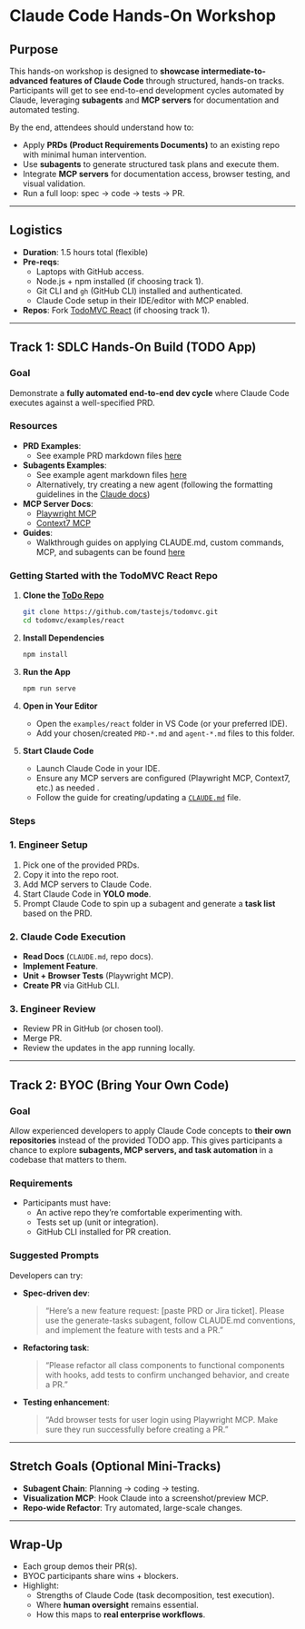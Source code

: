 # Claude Code Hands-On Workshop

## Purpose

This hands-on workshop is designed to **showcase intermediate-to-advanced features of Claude Code** through structured, hands-on tracks. Participants will get to see end-to-end development cycles automated by Claude, leveraging **subagents** and **MCP servers** for documentation and automated testing.

By the end, attendees should understand how to:

- Apply **PRDs (Product Requirements Documents)** to an existing repo with minimal human intervention.
- Use **subagents** to generate structured task plans and execute them.
- Integrate **MCP servers** for documentation access, browser testing, and visual validation.
- Run a full loop: spec → code → tests → PR.

---

## Logistics

- **Duration**: 1.5 hours total (flexible)
- **Pre-reqs**:
    - Laptops with GitHub access.
    - Node.js + npm installed (if choosing track 1).
    - Git CLI and `gh` (GitHub CLI) installed and authenticated.
    - Claude Code setup in their IDE/editor with MCP enabled.
- **Repos**: Fork [TodoMVC React](https://github.com/tastejs/todomvc/tree/gh-pages/examples/react) (if choosing track 1).

---

## Track 1: SDLC Hands-On Build (TODO App)

### Goal

Demonstrate a **fully automated end-to-end dev cycle** where Claude Code executes against a well-specified PRD.

### Resources

- **PRD Examples**: 
    - See example PRD markdown files [here](https://github.com/TribeAI/cox-claude-code-workshop/tree/main/examples/PRDs)
- **Subagents Examples**:
    - See example agent markdown files [here](https://github.com/TribeAI/cox-claude-code-workshop/tree/main/examples/agents)
    - Alternatively, try creating a new agent (following the formatting guidelines in the [Claude docs](https://docs.claude.com/en/docs/claude-code/sub-agents#file-format))
- **MCP Server Docs**:
    - [Playwright MCP](https://github.com/microsoft/playwright-mcp?tab=readme-ov-file#getting-started)
    - [Context7 MCP](https://github.com/upstash/context7?tab=readme-ov-file#%EF%B8%8F-installation)
- **Guides**:
    - Walkthrough guides on applying CLAUDE.md, custom commands, MCP, and subagents can be found [here](https://github.com/TribeAI/cox-claude-code-workshop/tree/main/guides)

### Getting Started with the TodoMVC React Repo

1. **Clone the [ToDo Repo](https://github.com/tastejs/todomvc/tree/master)**
    
    ```bash
    git clone https://github.com/tastejs/todomvc.git
    cd todomvc/examples/react
    ```
    
2. **Install Dependencies**
    
    ```bash
    npm install
    ```
    
3. **Run the App**
    
    ```bash
    npm run serve
    ```
    
4. **Open in Your Editor**
    - Open the `examples/react` folder in VS Code (or your preferred IDE).
    - Add your chosen/created `PRD-*.md` and `agent-*.md` files to this folder.
5. **Start Claude Code**
    - Launch Claude Code in your IDE.
    - Ensure any MCP servers are configured (Playwright MCP, Context7, etc.) as needed .
    - Follow the guide for creating/updating a [`CLAUDE.md`](https://github.com/TribeAI/cox-claude-code-workshop/blob/main/guides/Applying_CLAUDE_md.md) file.

### Steps

### 1. Engineer Setup

1. Pick one of the provided PRDs.
2. Copy it into the repo root.
3. Add MCP servers to Claude Code.
4. Start Claude Code in **YOLO mode**.
5. Prompt Claude Code to spin up a subagent and generate a **task list** based on the PRD.

### 2. Claude Code Execution

- **Read Docs** (`CLAUDE.md`, repo docs).
- **Implement Feature**.
- **Unit + Browser Tests** (Playwright MCP).
- **Create PR** via GitHub CLI.

### 3. Engineer Review

- Review PR in GitHub (or chosen tool).
- Merge PR.
- Review the updates in the app running locally.

---

## Track 2: BYOC (Bring Your Own Code)

### Goal

Allow experienced developers to apply Claude Code concepts to **their own repositories** instead of the provided TODO app. This gives participants a chance to explore **subagents, MCP servers, and task automation** in a codebase that matters to them.

### Requirements

- Participants must have:
    - An active repo they’re comfortable experimenting with.
    - Tests set up (unit or integration).
    - GitHub CLI installed for PR creation.

### Suggested Prompts

Developers can try:

- **Spec-driven dev**:
    
    > “Here’s a new feature request: [paste PRD or Jira ticket]. Please use the generate-tasks subagent, follow CLAUDE.md conventions, and implement the feature with tests and a PR.”
    > 
- **Refactoring task**:
    
    > “Please refactor all class components to functional components with hooks, add tests to confirm unchanged behavior, and create a PR.”
    > 
- **Testing enhancement**:
    
    > “Add browser tests for user login using Playwright MCP. Make sure they run successfully before creating a PR.”
    > 

---

## Stretch Goals (Optional Mini-Tracks)

- **Subagent Chain**: Planning → coding → testing.
- **Visualization MCP**: Hook Claude into a screenshot/preview MCP.
- **Repo-wide Refactor**: Try automated, large-scale changes.

---

## Wrap-Up

- Each group demos their PR(s).
- BYOC participants share wins + blockers.
- Highlight:
    - Strengths of Claude Code (task decomposition, test execution).
    - Where **human oversight** remains essential.
    - How this maps to **real enterprise workflows**.